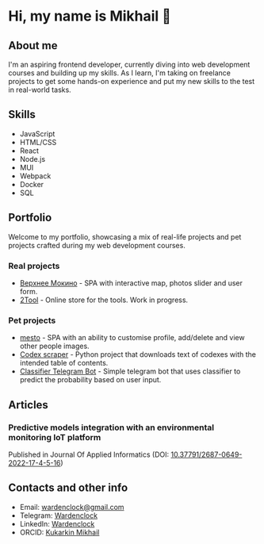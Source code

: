 # Hi, my name is Mikhail :clap:

## About me
I'm an aspiring frontend developer, currently diving into web development courses and building up my skills. As I learn, I'm taking on freelance projects to get some hands-on experience and put my new skills to the test in real-world tasks.

## Skills
- JavaScript
- HTML/CSS
- React
- Node.js
- MUI
- Webpack
- Docker
- SQL

## Portfolio
Welcome to my portfolio, showcasing a mix of real-life projects and pet projects crafted during my web development courses.

### Real projects 
- [Верхнее Мокино](https://земля159.рф/) - SPA with interactive map, photos slider and user form.
- [2Tool](https://new.2tool.ru/posts) - Online store for the tools. Work in progress.

### Pet projects
- [mesto](https://github.com/Wardenclock1759/react-mesto-api-full-gha) - SPA with an ability to customise profile, add/delete and view other people images.
- [Codex scraper](https://github.com/Wardenclock1759/codex_scraper) - Python project that downloads text of codexes with the intended table of contents.
- [Classifier Telegram Bot](https://github.com/Wardenclock1759/hyper_bot) - Simple telegram bot that uses classifier to predict the probability based on user input.

## Articles
### Predictive models integration with an environmental monitoring IoT platform
Published in Journal Of Applied Informatics (DOI: [10.37791/2687-0649-2022-17-4-5-16](https://doi.org/10.37791/2687-0649-2022-17-4-5-16))

## Contacts and other info
- Email: wardenclock@gmail.com
- Telegram: [Wardenclock](https://t.me/wardenclock)
- LinkedIn: [Wardenclock](https://www.linkedin.com/in/wardenclock)
- ORCID: [Kukarkin Mikhail](https://orcid.org/0000-0002-3570-9998)
